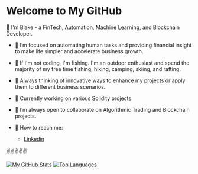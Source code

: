 # Welcome to My GitHub
👋 I'm Blake - a FinTech, Automation, Machine Learning, and Blockchain Developer.

- 👀 I’m focused on automating human tasks and providing financial insight to make life simpler and accelerate business growth.
- 🎣 If I'm not coding, I'm fishing. I'm an outdoor enthusiast and spend the majority of my free time fishing, hiking, camping, skiing, and rafting. 
- 💭 Always thinking of innovative ways to enhance my projects or apply them to different business scenarios.
- 🏫 Currently working on various Solidity projects.
- 🤝 I’m always open to collaborate on Algorithmic Trading and Blockchain projects.


- 💬 How to reach me:
  * [Linkedin](www.linkedin.com/in/blake-greg)
<!--   * [Tilineum](https://www.tilineum.com) -->
  
✌️✌️✌️✌️✌️

[![My GitHub Stats](https://github-readme-stats.vercel.app/api?username=bgregory0913&show_icons=true&theme=merko)](https://github.com/bgreg0913/github-readme-stats) [![Top Languages](https://github-readme-stats.vercel.app/api/top-langs/?username=bgregory0913&show_icons=true&theme=merko)](https://github.com/bgregory0913/github-readme-stats)
